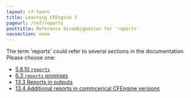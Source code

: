```yaml
---
layout: cf-learn
title: Learning CFEngine 3
pageurl: /ref/reports
posttitle: Reference disambiguation for 'reports'
navsection: none
---
```


The term 'reports' could refer to several sections in the documentation. Please choose one:

- [5.8.10 <code>reports</code>](https://cfengine.com/manuals/cf3-reference.html#reports-in-reporter)
- [6.3 <code>reports</code> promises](https://cfengine.com/manuals/cf3-reference.html#reports-in-common-promises)
- [13.3 Reports in outputs](https://cfengine.com/manuals/cf3-reference.html#Reports-in-outputs)
- [13.4 Additional reports in commcerical CFEngine versions](https://cfengine.com/manuals/cf3-reference.html#Additional-reports-in-commercical-CFEngine-versions)
